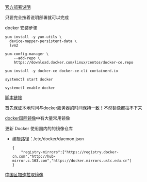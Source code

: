﻿[官方部署说明](https://docs.docker.com/install/linux/docker-ce/centos/)

只要完全按着说明部署就可以完成

docker 安装步骤
```
yum install -y yum-utils \
  device-mapper-persistent-data \
  lvm2

yum-config-manager \
    --add-repo \
    https://download.docker.com/linux/centos/docker-ce.repo

yum install -y docker-ce docker-ce-cli containerd.io

systemctl start docker

systemctl enable docker
```
[脚本链接](https://github.com/lcePolarBear/Docker_Basic_Config_Note/blob/master/%E6%89%80%E9%9C%80%E8%A6%81%E7%9A%84%E6%96%87%E4%BB%B6/docker_install_secipt.sh)

首先保证本地时间与docker服务器的时间保持一致！不然镜像都拉不下来

[docker国际镜像](https://hub.docker.com/search?&q=)中有大量常用镜像

更新 Docker 使用国内的的镜像仓库
- 编辑路径：/etc/docker/daemon.json
    ```
    {
        "registry-mirrors":["https://registry.docker-cn.com","http://hub-mirror.c.163.com","https://docker.mirrors.ustc.edu.cn"]
    }
    ```

[中国区加速拉取镜像](https://www.cnblogs.com/weifeng1463/p/7468391.html)
